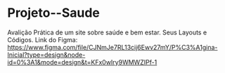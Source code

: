 # Projeto--Saude
Avalição Prática de um site sobre saúde e bem estar. Seus Layouts e Códigos.
Link do Figma: https://www.figma.com/file/CJNmJe7RL13cij6Ewv27mY/P%C3%A1gina-Inicial?type=design&node-id=0%3A1&mode=design&t=KFx0wIry9WMWZIPf-1
